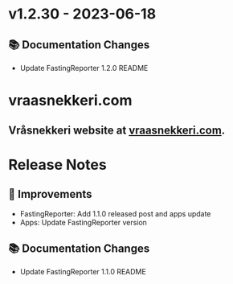 # v1.2.30 - 2023-06-18
## 📚 Documentation Changes
- Update FastingReporter 1.2.0 README

# vraasnekkeri.com
## Vråsnekkeri website at [vraasnekkeri.com](https://www.vraasnekkeri.com).

# Release Notes
## 🔨 Improvements
- FastingReporter: Add 1.1.0 released post and apps update
- Apps: Update FastingReporter version

## 📚 Documentation Changes
- Update FastingReporter 1.1.0 README